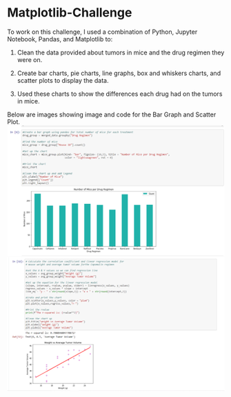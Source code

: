 # Matplotlib-Challenge

To work on this challenge, I used a combination of Python, Jupyter Notebook, Pandas, and Matplotlib to:

1. Clean the data provided about tumors in mice and the drug regimen they were on. 

2. Create bar charts, pie charts, line graphs, box and whiskers charts, and scatter plots to display the data.

3. Used these charts to show the differences each drug had on the tumors in mice. 


Below are images showing image and code for the Bar Graph and Scatter Plot.
![Bar_chart](Images/Matplot_bar.png)
![Scatter Plot](Images/Matplot_scatter.png)
